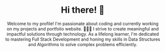 <h1 align="center">Hi there! 👋</h1>

<p align="center"> Welcome to my profile! I'm passionate about coding and currently working on my projects and portfolio website. 👨🏻‍💻 I strive to create meaningful and impactful solutions through technology. As a lifelong learner, I'm dedicated to mastering Full Stack Development and honing my skills in Data Structures and Algorithms to solve complex problems efficiently.
 </p>

 <!------
<h3 align="center" >Solo Projects </h3>
<table align="center" style="width: 100%;">
  <thead>
    <tr>
      <th>Project Name</th>
      <th>Demo Link</th>
    </tr>
  </thead>
  <tr>
      <td>Infinite Scroll - Unsplash API</td>
      <td><a href="https://zesty-pothos-f656fa.netlify.app/">🌍 Demo</a></td>
  </tr>
 <tr>
      <td>Password Generator</td>
      <td><a href="https://jolly-gumdrop-0da4e4.netlify.app/">🌍 Demo</a></td>
  </tr>
   <tr>
      <td>Random Quote Machine</td>
      <td><a href="https://funny-biscochitos-bf15e7.netlify.app/">🌍 Demo</a></td>
  </tr>
   <tr>
      <td>BasketBall Score Counter</td>
      <td><a href="https://chimerical-trifle-6bdd29.netlify.app/">🌍 Demo</a></td>
  </tr>
   <tr>
      <td>Simple Recipes (Static Page)</td>
      <td><a href="https://stupefied-rosalind-40a289.netlify.app/index.html">🌍 Demo</a></td>
  </tr>
  <tr>
      <td>Lyrics App - API</td>
      <td><a href="https://nifty-nightingale-5d8929.netlify.app/">🌍 Demo</a></td>
  </tr>
</table>

--->


